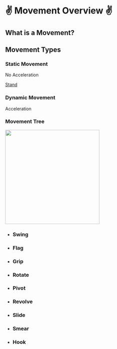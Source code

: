 # ✌ Movement Overview ✌

## What is a Movement?

## Movement Types

### Static Movement

No Acceleration

[Stand]()



### Dynamic Movement

Acceleration


### Movement Tree

<img width="300" height="300" src="/Placeholder_Tree.png" />

- ### Swing
- ### Flag
- ### Grip
- ### Rotate
- ### Pivot
- ### Revolve
- ### Slide
- ### Smear
- ### Hook
